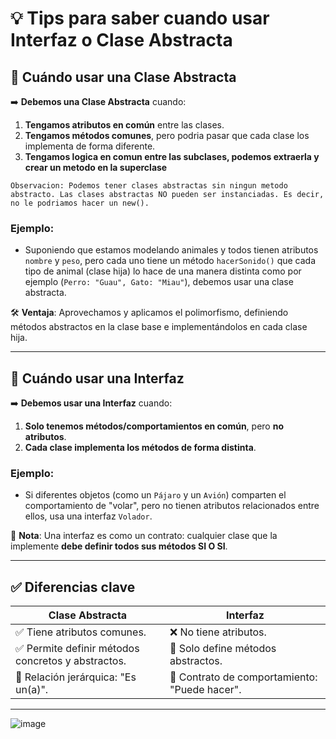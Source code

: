 # 💡 Tips para saber cuando usar Interfaz o Clase Abstracta

## 🔶 **Cuándo usar una Clase Abstracta**
➡️ **Debemos una Clase Abstracta** cuando:
1. **Tengamos atributos en común** entre las clases.
2. **Tengamos métodos comunes**, pero podria pasar que cada clase los implementa de forma diferente.
3. **Tengamos logica en comun entre las subclases, podemos extraerla y crear un metodo en la superclase**  
  
`Observacion: Podemos tener clases abstractas sin ningun metodo abstracto. Las clases abstractas NO pueden ser instanciadas. Es decir, no le podriamos hacer un new().  `

### Ejemplo:
- Suponiendo que estamos modelando animales y todos tienen atributos  `nombre` y  `peso`, pero cada uno tiene un método `hacerSonido()` que cada tipo de animal (clase hija) lo hace de una manera distinta  como por ejemplo (`Perro: "Guau", Gato: "Miau"`), debemos usar una clase abstracta. 

🛠️ **Ventaja**: Aprovechamos y aplicamos el polimorfismo, definiendo métodos abstractos en la clase base e implementándolos en cada clase hija.

---

## 🔷 **Cuándo usar una Interfaz**
➡️ **Debemos usar una Interfaz** cuando:
1. **Solo tenemos métodos/comportamientos en común**, pero **no atributos**.
2. **Cada clase implementa los métodos de forma distinta**.

### Ejemplo:
- Si diferentes objetos (como un `Pájaro` y un `Avión`) comparten el comportamiento de "volar", pero no tienen atributos relacionados entre ellos, usa una interfaz `Volador`.

📜 **Nota**: Una interfaz es como un contrato: cualquier clase que la implemente **debe definir todos sus métodos SI O SI**.

---

## ✅ Diferencias clave

| **Clase Abstracta**         | **Interfaz**                |
|-----------------------------|----------------------------|
| ✅ Tiene atributos comunes. | ❌ No tiene atributos.       |
| ✅ Permite definir métodos concretos y abstractos. | 🚀 Solo define métodos abstractos. |
| 🔗 Relación jerárquica: "Es un(a)".  | 🔗 Contrato de comportamiento: "Puede hacer". |

---

![image](https://github.com/user-attachments/assets/51737c32-3a81-48ee-bb29-905664a40e51)
